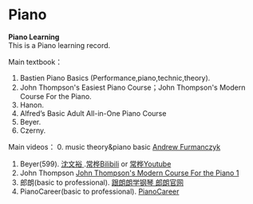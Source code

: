 # Piano
**Piano Learning**  
This is a Piano learning record.

Main textbook：
1. Bastien Piano Basics (Performance,piano,technic,theory).
2. John Thompson's Easiest Piano Course；John Thompson's Modern Course For the Piano.
3. Hanon.
4. Alfred’s Basic Adult All-in-One Piano Course
5. Beyer.
6. Czerny.

Main videos： 
0. music theory&piano basic [Andrew Furmanczyk ](https://www.youtube.com/user/Lypur)
1. Beyer(599). [沈文裕 ](https://www.bilibili.com/video/av13558618).[常桦Bilibili](https://www.bilibili.com/video/av44021049/) or [ 常桦Youtube](https://www.youtube.com/watch?v=XA0RUPnOPTI&list=PL743e_Pi2XnPBn2VADe4qa213rvglzI5u)
2. John Thompson [John Thompson's Modern Course For the Piano 1](https://www.bilibili.com/video/av13612721)
3. 郎朗(basic to professional). [跟朗朗学钢琴 ](https://www.bilibili.com/video/av62117371) [郎朗官网](https://www.langlangofficial.com/) 
4. PianoCareer(basic to professional). [PianoCareer ](https://www.youtube.com/channel/UCtT_GkgxBCbbLecptrRqSRg)
